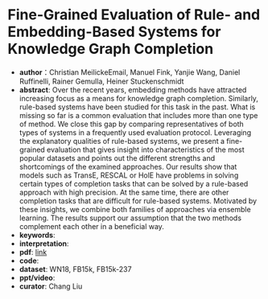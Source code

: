 # Fine-Grained Evaluation of Rule- and Embedding-Based Systems for Knowledge Graph Completion
* **author**：Christian MeilickeEmail, Manuel Fink, Yanjie Wang, Daniel Ruffinelli, Rainer Gemulla, Heiner Stuckenschmidt
* **abstract**: Over the recent years, embedding methods have attracted increasing focus as a means for knowledge graph completion. Similarly, rule-based systems have been studied for this task in the past. What is missing so far is a common evaluation that includes more than one type of method. We close this gap by comparing representatives of both types of systems in a frequently used evaluation protocol. Leveraging the explanatory qualities of rule-based systems, we present a fine-grained evaluation that gives insight into characteristics of the most popular datasets and points out the different strengths and shortcomings of the examined approaches. Our results show that models such as TransE, RESCAL or HolE have problems in solving certain types of completion tasks that can be solved by a rule-based approach with high precision. At the same time, there are other completion tasks that are difficult for rule-based systems. Motivated by these insights, we combine both families of approaches via ensemble learning. The results support our assumption that the two methods complement each other in a beneficial way.
* **keywords**:
* **interpretation**: 
* **pdf**:  [link](https://www.uni-mannheim.de/media/Einrichtungen/dws/Files_People/Profs/rgemulla/publications/meilicke18ruleemb.pdf)
* **code**: 
* **dataset**: WN18, FB15k, FB15k-237
* **ppt/video**: 
* **curator**: Chang Liu

